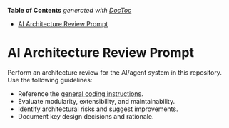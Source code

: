 <!-- START doctoc generated TOC please keep comment here to allow auto update -->
<!-- DON'T EDIT THIS SECTION, INSTEAD RE-RUN doctoc TO UPDATE -->
**Table of Contents**  *generated with [DocToc](https://github.com/thlorenz/doctoc)*

- [AI Architecture Review Prompt](#ai-architecture-review-prompt)

<!-- END doctoc generated TOC please keep comment here to allow auto update -->

<!-- file: .github/prompts/ai-architecture.prompt.md -->

# AI Architecture Review Prompt

Perform an architecture review for the AI/agent system in this repository. Use
the following guidelines:

- Reference the
  [general coding instructions](../instructions/general-coding.instructions.md).
- Evaluate modularity, extensibility, and maintainability.
- Identify architectural risks and suggest improvements.
- Document key design decisions and rationale.
